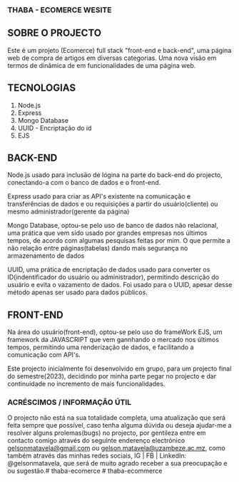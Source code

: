 ### THABA - ECOMERCE WESITE

## SOBRE O PROJECTO
Este é um projeto (Ecomerce) full stack "front-end e back-end", uma página web de compra de artigos em diversas categorias.
Uma nova visão em termos de dinâmica de em funcionalidades de uma página web. 

## TECNOLOGIAS
1. Node.js
2. Express
3. Mongo Database
4. UUID - Encriptação do id
5. EJS

## BACK-END
Node.js usado para inclusão de lógina na parte do back-end do projecto, conectando-a com o banco de dados e o front-end.

Express usado para criar as API's existente na comunicação e transferências de dados e ou requisições a partir do usuário(cliente) ou mesmo administrador(gerente da página)

Mongo Database, optou-se pelo uso de banco de dados não relacional, uma prática que vem sido usado por grandes empresas nos últimos tempos, de acordo com algumas pesquisas feitas por mim. O que permite a não relação entre páginas(tabelas) dando mais segurança no armazenamento de dados

UUID, uma prática de encriptação de dados usado para converter os ID(indentificador do usuário ou administrador), permitindo descrição do usuário e evita o vazamento de dados. 
Foi usado para o UUID, apesar desse método apenas ser usado para dados públicos.

## FRONT-END

Na área do usuário(front-end), optou-se pelo uso do frameWork EJS, um framework da JAVASCRIPT que vem gannhando o mercado nos últimos tempos, permitindo uma renderização de dados, e facilitando a comunicação com API's. 

Este projecto inicialmente foi desenvolvido em grupo, para um projecto final do semestre(2023), decidindo por minha parte pegar no projecto e dar continuidade no incremento de mais funcionalidades.

### ACRÉSCIMOS / INFORMAÇÃO ÚTIL

O projecto não está na sua totalidade completa, uma atualização que será feita sempre que possível, caso tenha alguma dúvida ou deseja ajudar-me a resolver alguns prolemas(bugs) no projecto, por gentileza entre em contacto comigo através do seguinte enderenço electrónico gelsonmatavela@gmail.com ou gelson.matavela@uzambeze.ac.mz, como também através das minhas redes sociais, IG | FB | LinkedIn: @gelsonmatavela, que será de muito agrado receber a sua preocupação e ou sugestão.#   t h a b a - e c o m e r c e 
 
 #   t h a b a - e c o m m e r c e  
 